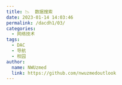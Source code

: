 ```yaml
---
title: 📉  数据搜索
date: 2023-01-14 14:03:46
permalink: /dacdh1/03/
categories: 
  - 网络技术
tags: 
  - DAC
  - 导航
  - 校园
author: 
  name: NWUzmed
  link: https://github.com/nwuzmedoutlook
---
```


<ClientOnly>
  <Card :cardData="cardData0" :cardListSize=4 carTitlColor="#000" carHoverColor="#000" />
</ClientOnly>

<script>
export default {
  data() {
    return {
      cardData0: [
      {id: "0", cardSrc: "https://ourworldindata.org/", cardImgSrc: "https://api.xinac.net/icon/?url=https://ourworldindata.org/", cardName: "Our World in Data", cardContent: "3156 个图表，涵盖 297 个主题全部免费开放访问和开源",},
      {cardSrc: "https://data.stats.gov.cn/", cardImgSrc: "https://api.xinac.net/icon/?url=https://data.stats.gov.cn/", cardName: "国家数据", cardContent: "中华人民共和国国家统计局，包含了我国经济民生等多个方面的数据，并且在月度、季度、年度都有覆盖，较为全面。",},
      {cardSrc: "https://data.worldbank.org/", cardImgSrc: "https://api.xinac.net/icon/?url=https://data.worldbank.org/", cardName: "World Bank Open Data | Data", cardContent: "免费开放获取全球发展数据",},
      {cardSrc: "https://www.dydata.io/", cardImgSrc: "https://api.xinac.net/icon/?url=https://www.dydata.io/", cardName: "镝数聚", cardContent: "权威数据 海量聚合",},
      {cardSrc: "http://www.nengyuanyan.com/", cardImgSrc: "https://api.xinac.net/icon/?url=http://www.nengyuanyan.com/", cardName: "能源大数据共享平台", cardContent: "对全球能源信息+全球地理信息资源的智能管理、智能分析、共享与应用",},
      {cardSrc: "https://www.mckinsey.com.cn/", cardImgSrc: "https://api.xinac.net/icon/?url=https://www.mckinsey.com.cn/", cardName: "McKinsey Greater China", cardContent: "免费提供各行各业的数据分析、研究报告和市场调查",},
      {cardSrc: "https://www.bcg.com/en-cn", cardImgSrc: "https://api.xinac.net/icon/?url=https://www.bcg.com/en-cn", cardName: "BCG", cardContent: "免费提供各行业最新数据分析和行业报告，其中，擅长「汽车、医疗」等行业。",},
      {cardSrc: "https://www.bain.cn/", cardImgSrc: "https://api.xinac.net/icon/?url=https://www.bain.cn/", cardName: "贝恩公司", cardContent: "免费数据分析和行业报告，擅长「零售、消费品」行业。",},
      {cardSrc: "https://www.morganstanleychina.com/", cardImgSrc: "https://api.xinac.net/icon/?url=https://www.morganstanleychina.com/", cardName: "摩根士丹利中国", cardContent: "金融行业数据，主要涵盖「投资银行、证券、投资管理以及财富管理」。",},
      {cardSrc: "https://global.nielsen.com/zh/", cardImgSrc: "https://api.xinac.net/icon/?url=https://global.nielsen.com/zh/", cardName: "尼尔森", cardContent: "擅长「消费、零售、制造业」领域的市场调研和数据分析，并免费提供数据。",},
      {cardSrc: "https://www.iresearch.cn/", cardImgSrc: "https://api.xinac.net/icon/?url=https://www.iresearch.cn/", cardName: "艾瑞网", cardContent: "专注于「互联网」，包括丰富的产业数据、报告、专家观点、行业数据等。",},
      {cardSrc: "https://www.ceicdata.com/zh-hans", cardImgSrc: "https://api.xinac.net/icon/?url=https://www.ceicdata.com/zh-hans", cardName: "CEIC", cardContent: "精确查找GDP、CPI、进口、出口、外资直接投资、零售、销售以及国际利率等深度数据。",},
      {cardSrc: "https://data.newrank.cn/", cardImgSrc: "https://api.xinac.net/icon/?url=https://data.newrank.cn/", cardName: "新榜有数", cardContent: "提供「新媒体行业」的数据服务，比如抖音、小红书、B站、公众号、快手、微博、视频号、今日头条等主要媒体平台，功能非常全面、详细。",},
      {cardSrc: "https://www.feigua.cn/", cardImgSrc: "https://api.xinac.net/icon/?url=https://www.feigua.cn/", cardName: "飞瓜数据", cardContent: "「短视频领域」权威的数据分析平台，包括抖音、快手等主流短视频平台和淘宝直播。",},
      {cardSrc: "http://www.soshoo.com/index.do", cardImgSrc: "https://api.xinac.net/icon/?url=http://www.soshoo.com/index.do", cardName: "搜数网", cardContent: "汇集了中国资讯行自92年以来收集的44个行业所有统计和调查数据。",},
      {cardSrc: "http://www.tjcn.org/", cardImgSrc: "https://api.xinac.net/icon/?url=http://www.tjcn.org/", cardName: "中国统计信息网", cardContent: "汇集了全国各级政府各年度的国民经济和社会发展统计信息",},
      ],
    };
  },
};
</script>
